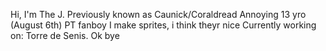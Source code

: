 Hi, I'm The J.
Previously known as Caunick/Coraldread
Annoying 13 yro (August 6th)
PT fanboy
I make sprites, i think theyr nice
Currently working on:
Torre de Senis.
Ok bye
